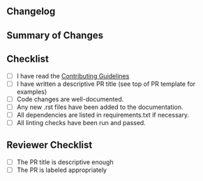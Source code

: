 <!-- Thank you for contributing to Manim Data Structures!
Before filling in the details, ensure:
- The title of your PR gives a descriptive summary to end-users. Some examples:
  - Fixed last animations not running to completion
  - Added gradient support and documentation for SVG files
-->

## Changelog
<!-- Optional: more descriptive changelog entry than just the title for the upcoming
release. Write RST between the following start and end comments.-->
<!--changelog-start-->
<!--changelog-end-->

## Summary of Changes


## Checklist
- [ ] I have read the [Contributing Guidelines](https://github.com/drageelr/manim-data-structures/blob/main/CONTRIBUTING.md)
- [ ] I have written a descriptive PR title (see top of PR template for examples)
- [ ]  Code changes are well-documented.
- [ ]  Any new .rst files have been added to the documentation.
- [ ]  All dependencies are listed in requirements.txt if necessary.
- [ ]  All linting checks have been run and passed.

<!-- Do not modify the lines below. These are for the reviewers of your PR -->
## Reviewer Checklist
- [ ] The PR title is descriptive enough
- [ ] The PR is labeled appropriately
